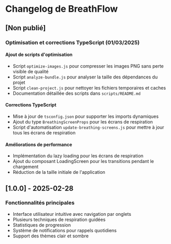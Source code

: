 # Changelog de BreathFlow

## [Non publié]

### Optimisation et corrections TypeScript (01/03/2025)

#### Ajout de scripts d'optimisation
- Script `optimize-images.js` pour compresser les images PNG sans perte visible de qualité
- Script `analyze-bundle.js` pour analyser la taille des dépendances du projet
- Script `clean-project.js` pour nettoyer les fichiers temporaires et caches
- Documentation détaillée des scripts dans `scripts/README.md`

#### Corrections TypeScript
- Mise à jour de `tsconfig.json` pour supporter les imports dynamiques
- Ajout du type `BreathingScreenProps` pour les écrans de respiration
- Script d'automatisation `update-breathing-screens.js` pour mettre à jour tous les écrans de respiration

#### Améliorations de performance
- Implémentation du lazy loading pour les écrans de respiration
- Ajout du composant LoadingScreen pour les transitions pendant le chargement
- Réduction de la taille initiale de l'application

## [1.0.0] - 2025-02-28

### Fonctionnalités principales
- Interface utilisateur intuitive avec navigation par onglets
- Plusieurs techniques de respiration guidées
- Statistiques de progression
- Système de notifications pour rappels quotidiens
- Support des thèmes clair et sombre

